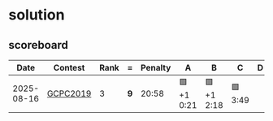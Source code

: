 
# solution
## scoreboard

| Date       | Contest                                      | Rank | =   | Penalty | A             | B             | C            | D | E             | F            | G        | H             | I            | J            | K | L | M            |
|------------|----------------------------------------------|------|-----|---------|---------------|---------------|--------------|---|---------------|--------------|----------|---------------|--------------|--------------|---|---|--------------|
| 2025-08-16 | [GCPC2019](https://qoj.ac/contest/462)       | 3    | **9** | 20:58   | 🟩+1<br>0:21  | 🟩+1<br>2:18  | 🟩<br>3:49   |   | 🟩+2<br>0:49  | 🟩<br>2:41   | 🟥-12   | 🟩+8<br>4:16  | 🟩<br>1:24   | 🟩<br>0:16   |   |   | 🟩<br>0:44   |
